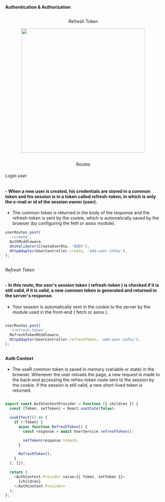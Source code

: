 #### Authentication & Authorization 

##

<p align="center">
 Refresh Token
</p>

<p align="center">
    <IMG height="400" src="https://user-images.githubusercontent.com/69175890/202930289-61665a3d-f0d7-49a6-aa5d-1d02986a19d9.png">
</p>

##

<p align="center">
 Routes
</p>



###### Login user 

#### - When a new user is created, his credentials are stored in a common token and his session is in a token called refresh-token, in which is only the e-mail or id of the session owner (user).

- The common token is returned in the body of the response and the refresh-token is sent by the cookie, which is automatically saved by the browser (by configuring the feth or axios module).

```js
userRoutes.post(
  '/create',
  AuthMiddleware,
  dtoValidator(CreateUserDto, 'BODY'),
  HttpAdapter(UserController.create, 'add-user-infos'),
);
```

##

###### Refresh Token 

#### - In this route, the user's session token ( refresh-token ) is checked if it is still valid, if it is valid, a new common token is generated and returned in the server's response.

- Your session is automatically sent in the cookie to the server by the module used in the front-end ( fetch or axios ).

```js 

userRoutes.post(
  '/refresh-token',
  RefreshTokenMiddleware,
  HttpAdapter(UserController.refreshToken, 'add-user-infos'),
);

```

##

#### Auth Context

- The useR common token is saved in memory (variable or state) in the browser. Whenever the user reloads the page, a new request is made to the back-end accessing the refres-token route sent to the session by the cookie. If the session is still valid, a new short-lived token is returned.

```js 

export const AuthContextProvider = function ({ children }) {
  const [Token, setToken] = React.useState(false);

  useEffect(() => {
    if (!Token) {
      async function RefreshToken() {
        const response = await UserService.refreshToken();

        setToken(response.token);
      }

      RefreshToken();
    }
  }, []);

  return (
    <AuthContext.Provider value={{ Token, setToken }}>
      {children}
    </AuthContext.Provider>
  );
};

```



